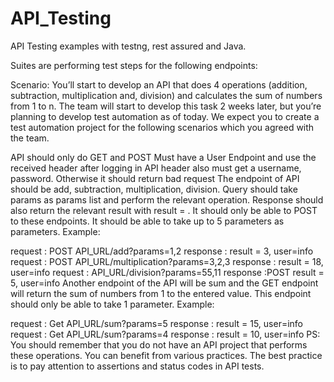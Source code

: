 # API_Testing
API Testing examples with testng, rest assured and Java.

Suites are performing test steps for the following endpoints:

Scenario:
You’ll start to develop an API that does 4 operations (addition, subtraction, multiplication and, division) and calculates the sum of numbers from 1 to n. The team will start to develop this task 2 weeks later, but you’re planning to develop test automation as of today. We expect you to create a test automation project for the following scenarios which you agreed with the team.

API should only do GET and POST
Must have a User Endpoint and use the received header after logging in
API header also must get a username, password. Otherwise it should return bad request
The endpoint of API should be add, subtraction, multiplication, division. Query should take params as params list and perform the relevant operation. Response should also return the relevant result with result = . It should only be able to POST to these endpoints. It should be able to take up to 5 parameters as parameters.
Example:

request : POST API_URL/add?params=1,2
response : result = 3, user=info
request : POST API_URL/multiplication?params=3,2,3
response : result = 18, user=info
request : API_URL/division?params=55,11
response :POST result = 5, user=info
Another endpoint of the API will be sum and the GET endpoint will return the sum of numbers from 1 to the entered value. This endpoint should only be able to take 1 parameter.
Example:

request : Get API_URL/sum?params=5
response : result = 15, user=info
request : Get API_URL/sum?params=4
response : result = 10, user=info
PS: You should remember that you do not have an API project that performs these operations. You can benefit from various practices. The best practice is to pay attention to assertions and status codes in API tests.
